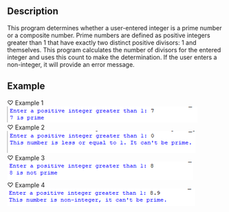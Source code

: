## Description
This program determines whether a user-entered integer is a prime number or a composite number. Prime numbers are defined as positive integers greater than 1 that have exactly two distinct positive divisors: 1 and themselves. This program calculates the number of divisors for the entered integer and uses this count to make the determination. If the user enters a non-integer, it will provide an error message.
## Example
♡ Example 1   
<img src="example1.png">  
♡ Example 2  
<img src="example2.png">  
♡ Example 3  
<img src="example3.png">  
♡ Example 4  
<img src="example4.png">

